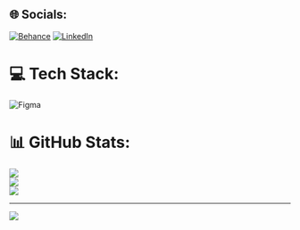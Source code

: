 
## 🌐 Socials:
[![Behance](https://img.shields.io/badge/Behance-1769ff?logo=behance&logoColor=white)](https://behance.net/https://www.behance.net/naveenkumarr5) [![LinkedIn](https://img.shields.io/badge/LinkedIn-%230077B5.svg?logo=linkedin&logoColor=white)](https://linkedin.com/in/https://www.linkedin.com/in/naveenkumar022/) 

# 💻 Tech Stack:
![Figma](https://img.shields.io/badge/figma-%23F24E1E.svg?style=for-the-badge&logo=figma&logoColor=white)
# 📊 GitHub Stats:
![](https://github-readme-stats.vercel.app/api?username=Naveenkumar310&theme=city_light&hide_border=false&include_all_commits=false&count_private=false)<br/>
![](https://github-readme-streak-stats.herokuapp.com/?user=Naveenkumar310&theme=city_light&hide_border=false)<br/>
![](https://github-readme-stats.vercel.app/api/top-langs/?username=Naveenkumar310&theme=city_light&hide_border=false&include_all_commits=false&count_private=false&layout=compact)

---
[![](https://visitcount.itsvg.in/api?id=Naveenkumar310&icon=8&color=3)](https://visitcount.itsvg.in)

<!-- Proudly created with GPRM ( https://gprm.itsvg.in ) -->
